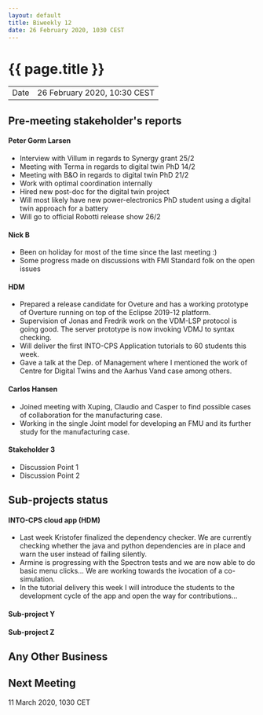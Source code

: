 ```yaml
---
layout: default
title: Biweekly 12
date: 26 February 2020, 1030 CEST
---
```


<script src="https://code.jquery.com/jquery-1.11.1.min.js">
</script>
<script src="/javascripts/edit.js"></script>
<script>setEditButonNm();</script>

# {{ page.title }}

|||
|---|---|
| Date | 26 February 2020, 10:30 CEST |


## Pre-meeting stakeholder's reports

<!-- Please keep in mind that the minutes are publicly available.-->

#### Peter Gorm Larsen
* Interview with Villum in regards to Synergy grant 25/2
* Meeting with Terma in regards to digital twin PhD 14/2
* Meeting with B&O in regards to digital twin PhD 21/2
* Work with optimal coordination internally
* Hired new post-doc for the digital twin project
* Will most likely have new power-electronics PhD student using a digital twin approach for a battery
* Will go to official Robotti release show 26/2

#### Nick B
* Been on holiday for most of the time since the last meeting :)
* Some progress made on discussions with FMI Standard folk on the open issues

#### HDM
* Prepared a release candidate for Oveture and has a working prototype of Overture running on top of the Eclipse 2019-12 platform.
* Supervision of Jonas and Fredrik work on the VDM-LSP protocol is going good. The server prototype is now invoking VDMJ to syntax checking. 
* Will deliver the first INTO-CPS Application tutorials to 60 students this week. 
* Gave a talk at the Dep. of Management where I mentioned the work of Centre for Digital Twins and the Aarhus Vand case among others.

#### Carlos Hansen
* Joined meeting with Xuping, Claudio and Casper to find possible cases of collaboration for the manufacturing case.
* Working in the single Joint model for developing an FMU and its further study for the manufacturing case.

#### Stakeholder 3
* Discussion Point 1
* Discussion Point 2


## Sub-projects status


#### INTO-CPS cloud app (HDM)
* Last week Kristofer finalized the dependency checker. We are currently checking whether the java and python dependencies are in place and warn the user instead of failing silently.
* Armine is progressing with the Spectron tests and we are now able to do basic menu clicks... We are working towards the ivocation of a co-simulation.
* In the tutorial delivery this week I will introduce the students to the development cycle of the app and open the way for contributions...

#### Sub-project Y

#### Sub-project Z

##  Any Other Business

Next Meeting
------------

11 March 2020, 1030 CET


<div id="edit_page_div"></div>
